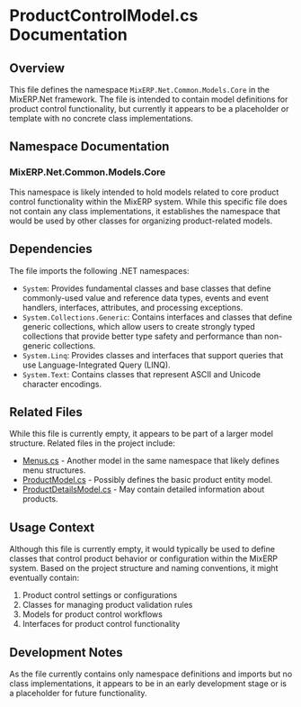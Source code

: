 # ProductControlModel.cs Documentation

## Overview

This file defines the namespace `MixERP.Net.Common.Models.Core` in the MixERP.Net framework. The file is intended to contain model definitions for product control functionality, but currently it appears to be a placeholder or template with no concrete class implementations.

## Namespace Documentation

### MixERP.Net.Common.Models.Core

This namespace is likely intended to hold models related to core product control functionality within the MixERP system. While this specific file does not contain any class implementations, it establishes the namespace that would be used by other classes for organizing product-related models.

## Dependencies

The file imports the following .NET namespaces:
- `System`: Provides fundamental classes and base classes that define commonly-used value and reference data types, events and event handlers, interfaces, attributes, and processing exceptions.
- `System.Collections.Generic`: Contains interfaces and classes that define generic collections, which allow users to create strongly typed collections that provide better type safety and performance than non-generic collections.
- `System.Linq`: Provides classes and interfaces that support queries that use Language-Integrated Query (LINQ).
- `System.Text`: Contains classes that represent ASCII and Unicode character encodings.

## Related Files

While this file is currently empty, it appears to be part of a larger model structure. Related files in the project include:

- [Menus.cs](./Menus.cs) - Another model in the same namespace that likely defines menu structures.
- [ProductModel.cs](../Transactions/ProductModel.md) - Possibly defines the basic product entity model.
- [ProductDetailsModel.cs](../Transactions/ProductDetailsModel.md) - May contain detailed information about products.

## Usage Context

Although this file is currently empty, it would typically be used to define classes that control product behavior or configuration within the MixERP system. Based on the project structure and naming conventions, it might eventually contain:

1. Product control settings or configurations
2. Classes for managing product validation rules
3. Models for product control workflows
4. Interfaces for product control functionality

## Development Notes

As the file currently contains only namespace definitions and imports but no class implementations, it appears to be in an early development stage or is a placeholder for future functionality.